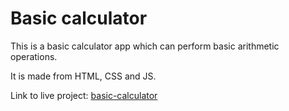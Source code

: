 # Basic calculator

This is a basic calculator app which can perform basic arithmetic operations.

It is made from HTML, CSS and JS.

Link to live project: [basic-calculator](https://ayushknath.github.io/basic-calculator)
